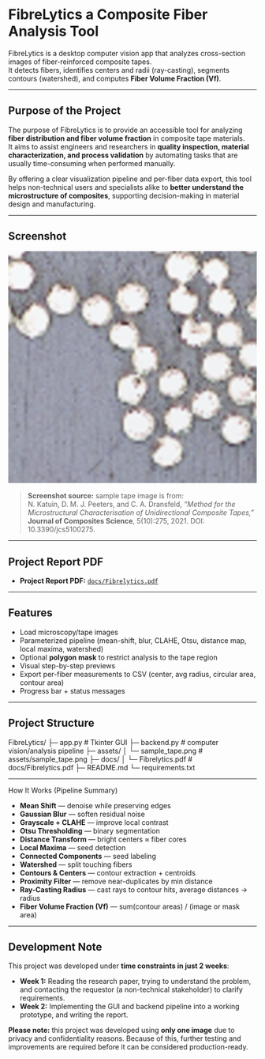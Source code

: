 # FibreLytics a Composite Fiber Analysis Tool

FibreLytics is a desktop computer vision app that analyzes cross-section images of fiber-reinforced composite tapes.  
It detects fibers, identifies centers and radii (ray-casting), segments contours (watershed), and computes **Fiber Volume Fraction (Vf)**.  


---

## Purpose of the Project

The purpose of FibreLytics is to provide an accessible tool for analyzing **fiber distribution and fiber volume fraction** in composite tape materials.  
It aims to assist engineers and researchers in **quality inspection, material characterization, and process validation** by automating tasks that are usually time-consuming when performed manually.  

By offering a clear visualization pipeline and per-fiber data export, this tool helps non-technical users and specialists alike to **better understand the microstructure of composites**, supporting decision-making in material design and manufacturing.

---

## Screenshot

![Sample Tape Analysis](assets/sample_tape.png)

> **Screenshot source:** sample tape image is from:  
> N. Katuin, D. M. J. Peeters, and C. A. Dransfeld, *“Method for the Microstructural Characterisation of Unidirectional Composite Tapes,”* **Journal of Composites Science**, 5(10):275, 2021. DOI: 10.3390/jcs5100275.


---

## Project Report PDF

- **Project Report PDF:** [`docs/Fibrelytics.pdf`](docs/Fibrelytics.pdf)



---

## Features

- Load microscopy/tape images
- Parameterized pipeline (mean-shift, blur, CLAHE, Otsu, distance map, local maxima, watershed)
- Optional **polygon mask** to restrict analysis to the tape region
- Visual step-by-step previews
- Export per-fiber measurements to CSV (center, avg radius, circular area, contour area)
- Progress bar + status messages

---

## Project Structure

FibreLytics/
├─ app.py # Tkinter GUI 
├─ backend.py # computer vision/analysis pipeline 
├─ assets/
│ └─ sample_tape.png # assets/sample_tape.png
├─ docs/
│ └─ Fibrelytics.pdf # docs/Fibrelytics.pdf
├─ README.md
└─ requirements.txt

---

How It Works (Pipeline Summary)

- **Mean Shift** — denoise while preserving edges  
- **Gaussian Blur** — soften residual noise  
- **Grayscale + CLAHE** — improve local contrast  
- **Otsu Thresholding** — binary segmentation  
- **Distance Transform** — bright centers ≈ fiber cores  
- **Local Maxima** — seed detection  
- **Connected Components** — seed labeling  
- **Watershed** — split touching fibers  
- **Contours & Centers** — contour extraction + centroids  
- **Proximity Filter** — remove near-duplicates by min distance  
- **Ray-Casting Radius** — cast rays to contour hits, average distances → radius  
- **Fiber Volume Fraction (Vf)** — sum(contour areas) / (image or mask area)  

---

## Development Note

This project was developed under **time constraints in just 2 weeks**:  
- **Week 1:** Reading the research paper, trying to understand the problem, and contacting the requestor (a non-technical stakeholder) to clarify requirements.  
- **Week 2:** Implementing the GUI and backend pipeline into a working prototype, and writing the report.  

 **Please note:** this project was developed using **only one image** due to privacy and confidentiality reasons. Because of this, further testing and improvements are required before it can be considered production-ready.  